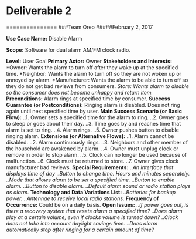 # Deliverable 2
===============
###Team Oreo
#####February 2, 2017


**Use Case Name:** Disable Alarm

**Scope:** Software for dual alarm AM/FM clock radio.

**Level:** User Goal
**Primary Actor:** Owner
**Stakeholders and Interests:**
*Owner: Wants the alarm to turn off after they wake up at the specified time.
*Neighbor: Wants the alarm to turn off so they are not woken up or annoyed by alarm.
*Manufacturer: Wants the alarm to be able to turn off so they do not get bad reviews from consumers.
*Store: Wants alarm to disable so the consumer does not become unhappy and return item.*
**Preconditions:** Alarm rings at specified time by consumer.
**Success Guarantee (or Postconditions):** Ringing alarm is disabled. Does not ring again until next specified time by user.
**Main Success Scenario (or Basic Flow):**
..1. Owner sets a specified time for the alarm to ring.
..2. Owner goes to sleep or goes about their day.
..3. Time goes by and reaches time that alarm is set to ring.
..4. Alarm rings.
..5. Owner pushes button to disable ringing alarm.
**Extensions (or Alternative Flows):**
..1. Alarm cannot be disabled.
..2. Alarm continuously rings.
..3. Neighbors and other member of the household are awakened by alarm.
..4. Owner must unplug clock or remove in order to stop alarm.
..5. Clock can no longer be used because of malfunction.
..6. Clock must be returned to store.
..7. Owner gives clock manufacturer bad reviews.
**Special Requirements:**
..*An interface that displays time of day*
..*Button to change time. Hours and minutes separately.*
..*Mode that allows alarm to be set a specified time.*
..*Button to enable alarm.*
..*Button to disable alarm.*
..*Default alarm sound or radio station plays as alarm.*
**Technology and Data Variations List:**
..*Batteries for backup power.*
..*Antennae to receive local radio stations.*
**Frequency of Occurrence:** Could be on a daily basis.
**Open Issues:**
..*If  power goes out, is there a recovery system that resets alarm a specified time?*
..*Does alarm play at a certain volume, even if clocks volume is turned down?*
..*Clock does not take into account daylight savings time.*
..*Does alarm automatically stop after ringing for a certain amount of time?*
